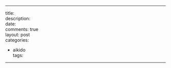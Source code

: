 <!-- 
  title: 
  theme: spacelab
-->

---  
title:  
description:  
date:   
comments: true  
layout: post  
categories:  
- aikido  
tags:  

---  